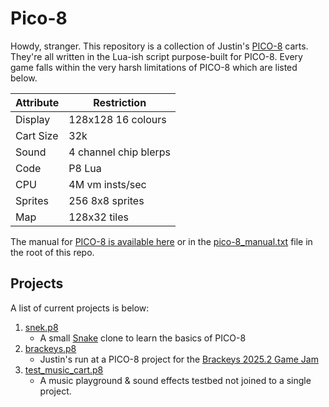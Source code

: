 # Pico-8

Howdy, stranger. This repository is a collection of Justin's [PICO-8](https://www.lexaloffle.com/pico-8.php) carts. They're all written in the Lua-ish script purpose-built for PICO-8. Every game falls within the very harsh limitations of PICO-8 which are listed below.

| Attribute | Restriction           |
|-----------|-----------------------|
| Display 	| 128x128 16 colours    |
| Cart Size | 32k                   |
| Sound 	| 4 channel chip blerps |
| Code 		| P8 Lua                |
| CPU 		| 4M vm insts/sec       |
| Sprites 	| 256 8x8 sprites       |
| Map 		| 128x32 tiles          |

The manual for [PICO-8 is available here](https://www.lexaloffle.com/dl/docs/pico-8_manual.html) or in the [pico-8_manual.txt](pico-8_manual.txt) file in the root of this repo. 

## Projects
A list of current projects is below:
  1. [snek.p8](carts/snek.p8)
      - A small [Snake](https://en.wikipedia.org/wiki/Snake_(video_game_genre)) clone to learn the basics of PICO-8
  2. [brackeys.p8](carts/brackeys.p8) 
      - Justin's run at a PICO-8 project for the [Brackeys 2025.2 Game Jam](https://itch.io/jam/brackeys-14)
  3. [test_music_cart.p8](carts/test_music_cart.p8) 
      - A music playground & sound effects testbed not joined to a single project.
